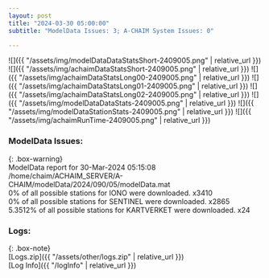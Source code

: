 ```yaml
---
layout: post
title: "2024-03-30 05:00:00"
subtitle: "ModelData Issues: 3; A-CHAIM System Issues: 0"

---
```


![]({{ "/assets/img/modelDataDataStatsShort-2409005.png" | relative_url }})
![]({{ "/assets/img/achaimDataStatsShort-2409005.png" | relative_url }})
![]({{ "/assets/img/achaimDataStatsLong00-2409005.png" | relative_url }})
![]({{ "/assets/img/achaimDataStatsLong01-2409005.png" | relative_url }})
![]({{ "/assets/img/achaimDataStatsLong02-2409005.png" | relative_url }})
![]({{ "/assets/img/modelDataDataStats-2409005.png" | relative_url }})
![]({{ "/assets/img/modelDataStationStats-2409005.png" | relative_url }})
![]({{ "/assets/img/achaimRunTime-2409005.png" | relative_url }})


### ModelData Issues:  
  
{: .box-warning}  
 ModelData report for 30-Mar-2024 05:15:08   
 /home/chaim/ACHAIM_SERVER/A-CHAIM/modelData/2024/090/05/modelData.mat   
 0% of all possible stations for IONO were downloaded. x3410   
 0% of all possible stations for SENTINEL were downloaded. x2865   
 5.3512% of all possible stations for KARTVERKET were downloaded. x24   
  


### Logs:  
  
{: .box-note}  
[Logs.zip]({{ "/assets/other/logs.zip" | relative_url }})  
[Log Info]({{ "/logInfo" | relative_url }})  
